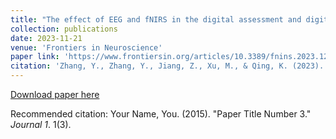 ```yaml
---
title: "The effect of EEG and fNIRS in the digital assessment and digital therapy of Alzheimer’s disease: a systematic review"
collection: publications
date: 2023-11-21
venue: 'Frontiers in Neuroscience'
paper link: 'https://www.frontiersin.org/articles/10.3389/fnins.2023.1269359/full'
citation: 'Zhang, Y., Zhang, Y., Jiang, Z., Xu, M., & Qing, K. (2023). The effect of EEG and fNIRS in the digital assessment and digital therapy of Alzheimer’s disease: a systematic review.'
---
```


[Download paper here](http://academicpages.github.io/files/paper3.pdf)

Recommended citation: Your Name, You. (2015). "Paper Title Number 3." <i>Journal 1</i>. 1(3).
